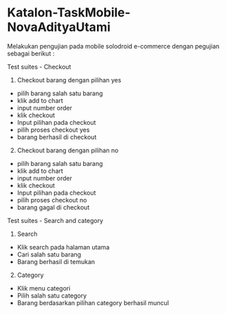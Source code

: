 # Katalon-TaskMobile-NovaAdityaUtami

Melakukan pengujian pada mobile solodroid e-commerce dengan pegujian sebagai berikut :

Test suites - Checkout
1. Checkout barang dengan pilihan yes
- pilih barang salah satu barang
- klik add to chart
- input number order
- klik checkout
- Input pilihan pada checkout
- pilih proses checkout yes
- barang berhasil di checkout


2. Checkout barang dengan pilihan no
- pilih barang salah satu barang
- klik add to chart
- input number order
- klik checkout
- Input pilihan pada checkout
- pilih proses checkout no
- barang gagal di checkout

Test suites - Search and category

1. Search
- Klik search pada halaman utama
- Cari salah satu barang
- Barang berhasil di temukan

2. Category
- Klik menu categori
- Pilih salah satu category
- Barang berdasarkan pilihan category berhasil muncul
